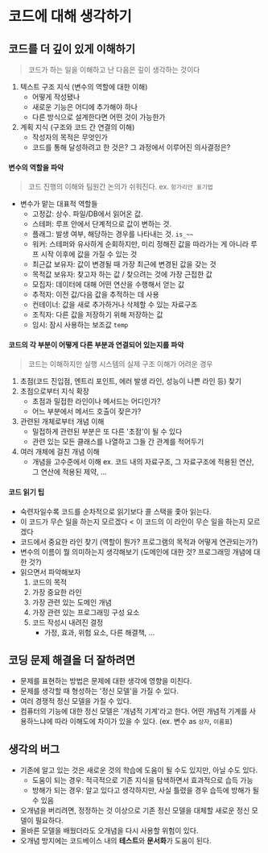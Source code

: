 # 코드에 대해 생각하기

## 코드를 더 깊이 있게 이해하기
> 코드가 하는 일을 이해하고 난 다음은 깊이 생각하는 것이다
1. 텍스트 구조 지식 (변수의 역할에 대한 이해)
   - 어떻게 작성됐나
   - 새로운 기능은 어디에 추가해야 하나
   - 다른 방식으로 설계한다면 어떤 것이 가능한가
2. 계획 지식 (구조와 코드 간 연결의 이해)
   - 작성자의 목적은 무엇인가
   - 코드를 통해 달성하려고 한 것은? 그 과정에서 이루어진 의사결정은?

#### 변수의 역할을 파악
> 코드 진행의 이해와 팀원간 논의가 쉬워진다. ex. `헝가리안 표기법`
- 변수가 맡는 대표적 역할들
    * 고정값: 상수. 파일/DB에서 읽어온 값.
    * 스테퍼: 루프 안에서 단계적으로 값이 변하는 것.
    * 플래그: 발생 여부, 해당하는 경우를 나타내는 것. `is_~~`
    * 워커: 스테퍼와 유사하게 순회하지만, 미리 정해진 값을 따라가는 게 아니라 루프 시작 이후에 값을 가질 수 있는 것
    * 최근값 보유자: 값이 변경될 때 가장 최근에 변경된 값을 갖는 것
    * 목적값 보유자: 찾고자 하는 값 / 찾으려는 것에 가장 근접한 값
    * 모집자: 데이터에 대해 어떤 연산을 수행해서 얻는 값
    * 추적자: 이전 값/다음 값을 추적하는 데 사용
    * 컨테이너: 값을 새로 추가하거나 삭제할 수 있는 자료구조
    * 조직자: 다른 값을 저장하기 위해 저장하는 값
    * 임시: 잠시 사용하는 보조값 `temp`

#### 코드의 각 부분이 어떻게 다른 부분과 연결되어 있는지를 파악
> 코드는 이해하지만 실행 시스템의 실제 구조 이해가 어려운 경우
1. 초점(코드 진입점, 엔트리 포인트, 에러 발생 라인, 성능이 나쁜 라인 등) 찾기
2. 초점으로부터 지식 확장
    * 초점과 밀접한 라인이나 메서드는 어디인가?
    * 어느 부분에서 메서드 호출이 잦은가?
3. 관련된 개체로부터 개념 이해
    * 밀접하게 관련된 부분은 또 다른 '초점'이 될 수 있다
    * 관련 있는 모든 클래스를 나열하고 그들 간 관계를 적어두기
4. 여러 개체에 걸친 개념 이해
    * 개념을 고수준에서 이해 ex. 코드 내의 자료구조, 그 자료구조에 적용된 연산, 그 연산에 적용된 제약, ...

#### 코드 읽기 팁
- 숙련자일수록 코드를 순차적으로 읽기보다 콜 스택을 좇아 읽는다.
- 이 코드가 무슨 일을 하는지 모르겠다 < 이 코드의 이 라인이 무슨 일을 하는지 모르겠다
- 코드에서 중요한 라인 찾기 (역할이 뭔가? 프로그램의 목적과 어떻게 연관되는가?)
- 변수의 이름이 뭘 의미하는지 생각해보기 (도메인에 대한 것? 프로그래밍 개념에 대한 것?)
- 읽으면서 파악해보자
    1. 코드의 목적
    2. 가장 중요한 라인
    3. 가장 관련 있는 도메인 개념
    4. 가장 관련 있는 프로그래밍 구성 요소
    5. 코드 작성시 내려진 결정
        * 가정, 효과, 위험 요소, 다른 해결책, ...


## 코딩 문제 해결을 더 잘하려면
- 문제를 표현하는 방법은 문제에 대한 생각에 영향을 미친다.
- 문제를 생각할 때 형성하는 '정신 모델'을 가질 수 있다.
- 여러 경쟁적 정신 모델을 가질 수 있다.
- 컴퓨터의 기능에 대한 정신 모델은 '개념적 기계'라고 한다. 어떤 개념적 기계를 사용하느냐에 따라 이해도에 차이가 있을 수 있다. (ex. 변수 as `상자`, `이름표`)


## 생각의 버그
- 기존에 알고 있는 것은 새로운 것의 학습에 도움이 될 수도 있지만, 아닐 수도 있다.
    * 도움이 되는 경우: 적극적으로 기존 지식을 탐색하면서 효과적으로 습득 가능
    * 방해가 되는 경우: 알고 있다고 생각하지만, 사실 틀렸을 경우 습득에 방해가 될 수 있음
- 오개념을 버리려면, 정정하는 것 이상으로 기존 정신 모델을 대체할 새로운 정신 모델이 필요하다.
- 올바른 모델을 배웠더라도 오개념을 다시 사용할 위험이 있다.
- 오개념 방지에는 코드베이스 내의 **테스트**와 **문서화**가 도움이 된다.